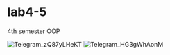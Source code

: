 # lab4-5
4th semester OOP

![Telegram_zQ87yLHeKT](https://github.com/hikkiray/lab4-5/assets/47947263/c0d66640-86e9-4f3e-9ee4-6b0e40314b45)
![Telegram_HG3gWhAonM](https://github.com/hikkiray/lab4-5/assets/47947263/5e7a753c-85f4-478b-8e32-320de41657e0)

